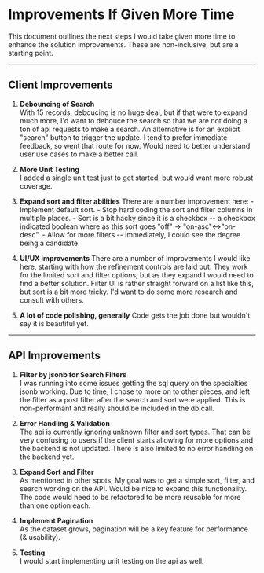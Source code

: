# Improvements If Given More Time

This document outlines the next steps I would take given more time to enhance the solution improvements. These are non-inclusive, but are a starting point.

---

## Client Improvements

1. **Debouncing of Search**  
   With 15 records, deboucing is no huge deal, but if that were to expand much more, I'd want to debouce the search so that we are not doing a ton of api requests to make a search. An alternative is for an explicit "search" button to trigger the update. I tend to prefer immediate feedback, so went that route for now. Would need to better understand user use cases to make a better call. 

2. **More Unit Testing**  
   I added a single unit test just to get started, but would want more robust coverage.

3. **Expand sort and filter abilities**
    There are a number improvement here:
        - Implement default sort.
        - Stop hard coding the sort and filter columns in multiple places. 
        - Sort is a bit hacky since it is a checkbox -- a checkbox indicated boolean    where as this sort goes "off" -> "on-asc"<->"on-desc".
        - Allow for more filters -- Immediately, I could see the degree being a candidate.

4. **UI/UX improvements**
    There are a number of improvements I would like here, starting with how the refinement controls are laid out. They work for the limited sort and filter options, but as they expand I would need to find a better solution. Filter UI is rather straight forward on a list like this, but sort is a bit more tricky. I'd want to do some more research and consult with others.

5. **A lot of code polishing, generally**
    Code gets the job done but wouldn't say it is beautiful yet.

---

## API Improvements

1. **Filter by jsonb for Search Filters**  
   I was running into some issues getting the sql query on the specialties jsonb working. Due to time, I chose to more on to other pieces, and left the filter as a post filter after the search and sort were applied. This is non-performant and really should be included in the db call.

2. **Error Handling & Validation**  
    The api is currently ignoring unknown filter and sort types. That can be very confusing to users if the client starts allowing for more options and the backend is not updated. There is also limited to no error handling on the backend yet.
   
3. **Expand Sort and Filter**  
   As mentioned in other spots, My goal was to get a simple sort, filter, and search working on the API. Would be nice to expand this functionality. The code would need to be refactored to be more reusable for more than one option each.

4. **Implement Pagination**  
   As the dataset grows, pagination will be a key feature for performance (& usability).

5. **Testing**  
    I would start implementing unit testing on the api as well.